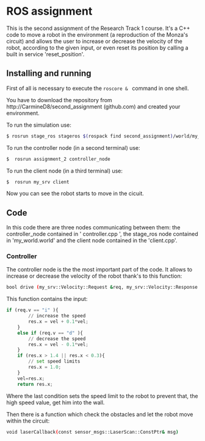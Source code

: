 ROS assignment
================================

This is the second assignment of the Research Track 1 course. 
It's a C++ code to move a robot in the environment (a reproduction of the Monza's circuit) and allows the user to increase or decrease the velocity of the robot, according to the given input, or even   reset its position by calling a built in service 'reset_position'.


Installing and running
----------------------
First of all is necessary to execute the `roscore & ` command in one shell.

You have to download the repository from http://CarmineD8/second_assignment (github.com) and created your environment.

To run the simulation use:

```bash
$ rosrun stage_ros stageros $(rospack find second_assignment)/world/my_world.world
```

To run the controller node (in a second terminal) use:

```bash
$  rosrun assignment_2 controller_node
```

To run the client node (in a third terminal) use:

```bash
$  rosrun my_srv client
```

Now you can see the robot starts to move in the cicuit.

Code
---------

In this code there are three nodes communicating between them: the controller_node contained in ' controller.cpp ', the stage_ros node contained in 'my_world.world' and the client node contained in the 'client.cpp'. 

### Controller ###

The controller node is the the most important part of the code. It allows to increase or decrease the velocity of the robot thank's to this function:

```bash
bool drive (my_srv::Velocity::Request &req, my_srv::Velocity::Response &res)
```
This function contains the input:

```python
if (req.v == "i" ){
		// increase the speed
		res.x = vel + 0.1*vel;		
	}
	else if (req.v == "d" ){
		// decrease the speed
		res.x = vel - 0.1*vel;
	}
	if (res.x > 1.4 || res.x < 0.3){
		// set speed limits 
		res.x = 1.0;
	}
	vel=res.x;
	return res.x;
```
Where the last condition sets the speed limit to the robot to prevent that, the high speed value, get him into the wall.

Then there is a function which check the obstacles and let the robot move within the circuit:

```bash
void laserCallback(const sensor_msgs::LaserScan::ConstPtr& msg)
```
